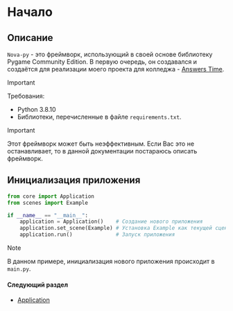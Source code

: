 # Начало

## Описание

`Nova-py` - это фреймворк, использующий в своей основе библиотеку Pygame Community Edition. В первую очередь, он создавался и создаётся для реализации моего проекта для колледжа - [Answers Time](https://github.com/DrawsDev/answers-time).

> [!IMPORTANT]
> Требования:
> - Python 3.8.10
> - Библиотеки, перечисленные в файле `requirements.txt`. 

> [!IMPORTANT]
> Этот фреймворк может быть неэффективным. Если Вас это не останавливает, то в данной документации постараюсь описать фреймворк.

## Инициализация приложения

```py
from core import Application
from scenes import Example

if __name__ == "__main__":
    application = Application()    # Создание нового приложения
    application.set_scene(Example) # Установка Example как текущей сцены 
    application.run()              # Запуск приложения
```
> [!NOTE]
> В данном примере, инициализация нового приложения происходит в `main.py`.

#### Следующий раздел
- [Application](application.md)
